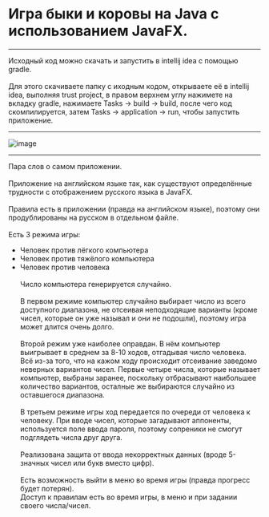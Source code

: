 # Игра быки и коровы на Java с использованием JavaFX. # 
***
Исходный код можно скачать и запустить в intellij idea с помощью gradle. \
\
Для этого скачиваете папку с иходным кодом, открываете её в intellij idea, выполняя trust project, в правом верхнем углу нажимете на вкладку gradle, нажимаете Tasks -> build -> build, после чего код скомпилируется, затем Tasks -> application -> run, чтобы запустить приложение. 
***
![image](https://user-images.githubusercontent.com/81764092/133647179-0bf17464-d098-432a-81e4-fde72540405e.png)
***
Пара слов о самом приложении.\
\
Приложение на английском языке так, как существуют определённые трудности с отображением русского языка в JavaFX.\
\
Правила есть в приложении (правда на английском языке), поэтому они продублированы на русском в отдельном файле.\
\
Есть 3 режима игры:
* Человек против лёгкого компьютера
* Человек против тяжёлого компьютера
* Человек против человека  
\
Число компьютера генерируется случайно. \
\
В первом режиме компьютер случайно выбирает число из всего доступного диапазона, не отсеивая неподходящие варианты (кроме чисел, которые он уже называл и они не подошли), поэтому игра может длится очень долго. \
\
Второй режим уже наиболее оправдан. В нём компьютер выигрывает в среднем за 8-10 ходов, отгадывая число человека. Всё из-за того, что на кажом ходу происходит отсеивание заведомо неверных вариантов чисел. Первые четыре числа, которые называет компьютер, выбраны заранее, поскольку отбрасывают наибольшее количество вариантов, осталные же выбираются случайно из оставшегося диапазона. \
\
В третьем режиме игры ход передается по очереди от человека к человеку. При вводе чисел, которые загадывают аппоненты, используется поле ввода пароля, поэтому сопреники не смогут подглядеть числа друг друга.\
\
Реализована защита от ввода некорректных данных (вроде 5-значных чисел или букв вместо цифр). \
\
Есть возможность выйти в меню во время игры (правда прогресс будет потерян).
\
Доступ к правилам есть во время игры, в меню и при задании своего числа/чисел.
